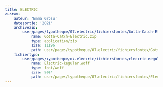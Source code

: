 ```yaml
---
title: ELECTRIC
custom:
    auteur: 'Emma Grosu'
    datesortie: '2021'
    archivezip:
        user/pages/typotheque/07.electric/fichiersfontes/Gotta-Catch-Electric.zip:
            name: Gotta-Catch-Electric.zip
            type: application/zip
            size: 11196
            path: user/pages/typotheque/07.electric/fichiersfontes/Gotta-Catch-Electric.zip
    fichiertypo:
        user/pages/typotheque/07.electric/fichiersfontes/Electric-Regular.woff:
            name: Electric-Regular.woff
            type: font/woff
            size: 5024
            path: user/pages/typotheque/07.electric/fichiersfontes/Electric-Regular.woff
---
```


